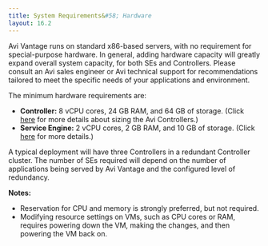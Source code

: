 ```yaml
---
title: System Requirements&#58; Hardware
layout: 16.2
---
```

Avi Vantage runs on standard x86-based servers, with no requirement for special-purpose hardware. In general, adding hardware capacity will greatly expand overall system capacity, for both SEs and Controllers. Please consult an Avi sales engineer or Avi technical support for recommendations tailored to meet the specific needs of your applications and environment.

The minimum hardware requirements are:

* **Controller:** 8 vCPU cores, 24 GB RAM, and 64 GB of storage. (Click <a href="/docs/16.2/avi-controller-sizing">here</a> for more details about sizing the Avi Controllers.)
* **Service Engine:** 2 vCPU cores, 2 GB RAM, and 10 GB of storage. (Click <a href="/docs/16.2/sizing-service-engines">here</a> for more details.) 

A typical deployment will have three Controllers in a redundant Controller cluster. The number of SEs required will depend on the number of applications being served by Avi Vantage and the configured level of redundancy.

**Notes:**

* Reservation for CPU and memory is strongly preferred, but not required.
* Modifying resource settings on VMs, such as CPU cores or RAM, requires powering down the VM, making the changes, and then powering the VM back on. 